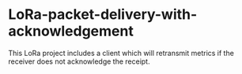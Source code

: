 # LoRa-packet-delivery-with-acknowledgement
This LoRa project includes a client which will retransmit metrics if the receiver does not acknowledge the receipt. 
